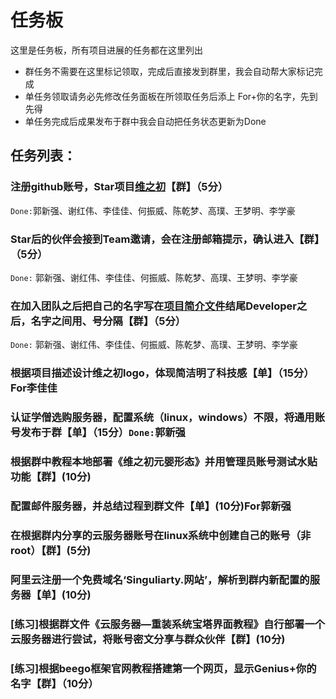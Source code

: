 # 任务板
  这里是任务板，所有项目进展的任务都在这里列出
  
- 群任务不需要在这里标记领取，完成后直接发到群里，我会自动帮大家标记完成
- 单任务领取请务必先修改任务面板在所领取任务后添上 For+你的名字，先到先得
- 单任务完成后成果发布于群中我会自动把任务状态更新为Done

## 任务列表：

### 注册github账号，Star项目[维之初](https://github.com/World-Genius/Singularity)【群】（5分）
  `Done:`郭新强、谢红伟、李佳佳、何振威、陈乾梦、高璞、王梦明、李学豪
### Star后的伙伴会接到Team邀请，会在注册邮箱提示，确认进入【群】（5分）
  `Done:` 郭新强、谢红伟、李佳佳、何振威、陈乾梦、高璞、王梦明、李学豪
### 在加入团队之后把自己的名字写在[项目简介文件](https://github.com/World-Genius/Singularity/blob/master/README.md)结尾Developer之后，名字之间用、号分隔【群】（5分）
  `Done:` 郭新强、谢红伟、李佳佳、何振威、陈乾梦、高璞、王梦明、李学豪

### 根据项目描述设计维之初logo，体现简洁明了科技感【单】（15分）For李佳佳

### 认证学僧选购服务器，配置系统（linux，windows）不限，将通用账号发布于群【单】（15分）`Done:`郭新强

### 根据群中教程本地部署《维之初元婴形态》并用管理员账号测试水贴功能【群】(10分)

### 配置邮件服务器，并总结过程到群文件【单】(10分)For郭新强

### 在根据群内分享的云服务器账号在linux系统中创建自己的账号（非root）【群】(5分)

### 阿里云注册一个免费域名‘Singuliarty.网站’，解析到群内新配置的服务器【单】(10分)

### [练习]根据群文件《云服务器—重装系统宝塔界面教程》自行部署一个云服务器进行尝试，将账号密文分享与群众伙伴【群】(10分)

### [练习]根据beego框架官网教程搭建第一个网页，显示Genius+你的名字【群】（10分）
